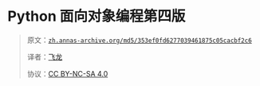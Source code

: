# Python 面向对象编程第四版

> 原文：[`zh.annas-archive.org/md5/353ef0fd6277039461875c05cacbf2c6`](https://zh.annas-archive.org/md5/353ef0fd6277039461875c05cacbf2c6)
> 
> 译者：[飞龙](https://github.com/wizardforcel)
> 
> 协议：[CC BY-NC-SA 4.0](http://creativecommons.org/licenses/by-nc-sa/4.0/)
